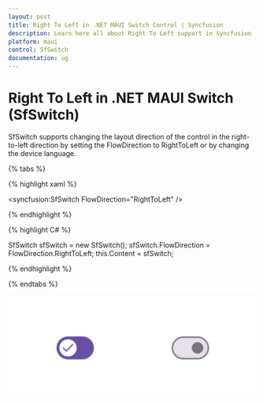 ```yaml
---
layout: post
title: Right To Left in .NET MAUI Switch Control | Syncfusion
description: Learn here all about Right To Left support in Syncfusion .NET MAUI Switch (SfSwitch) control, and more.
platform: maui
control: SfSwitch
documentation: ug
---
```


# Right To Left in .NET MAUI Switch (SfSwitch)

SfSwitch supports changing the layout direction of the control in the right-to-left direction by setting the FlowDirection to RightToLeft or by changing the device language.

{% tabs %}

{% highlight xaml %}

<syncfusion:SfSwitch FlowDirection="RightToLeft" />
	
{% endhighlight %}

{% highlight C# %}

SfSwitch sfSwitch = new SfSwitch();
sfSwitch.FlowDirection = FlowDirection.RightToLeft;
this.Content = sfSwitch;

{% endhighlight %}

{% endtabs %}

![SfSwitch with RTL flowdirection](images/RTL/RTL_Switch.png)
